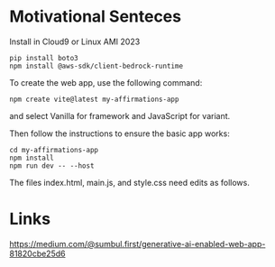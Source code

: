 # Motivational Senteces

Install in Cloud9 or Linux AMI 2023
```
pip install boto3
npm install @aws-sdk/client-bedrock-runtime
```

To create the web app, use the following command:

```
npm create vite@latest my-affirmations-app
```

and select Vanilla for framework and JavaScript for variant.

Then follow the instructions to ensure the basic app works:
```
cd my-affirmations-app
npm install
npm run dev -- --host
```

The files index.html, main.js, and style.css need edits as follows.



# Links
https://medium.com/@sumbul.first/generative-ai-enabled-web-app-81820cbe25d6

